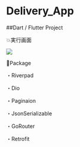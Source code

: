 # Delivery_App


##Dart / Flutter Project

 :boom:実行画面

<img src = "https://user-images.githubusercontent.com/56061518/227767193-3df4562f-b78e-4a82-b62e-131c3069a7a8.gif">


:feet:Package


・Riverpad

・Dio

・Paginaion

・JsonSerializable

・GoRouter

・Retrofit


